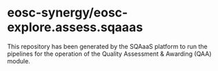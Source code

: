 # eosc-synergy/eosc-explore.assess.sqaaas
This repository has been generated by the SQAaaS platform to run the pipelines
for the operation of the
Quality Assessment & Awarding (QAA)
module.